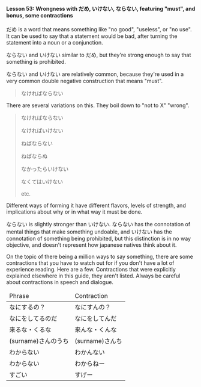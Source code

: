 #### Lesson 53: Wrongness with だめ, いけない, ならない, featuring "must", and bonus, some contractions


だめ is a word that means something like "no good", "useless", or "no use". It can be used to say that a statement would be bad, after turning the statement into a noun or a conjunction.


ならない and いけない similar to だめ, but they're strong enough to say that something is prohibited.


ならない and いけない are relatively common, because they're used in a very common double negative construction that means "must".


> なければならない

There are several variations on this. They boil down to "not to X" "wrong".


> なければならない  
> > なければいけない  
> > ねばならない  
> > ねばならぬ  
> > なかったらいけない  
> > なくてはいけない  
> > etc.

Different ways of forming it have different flavors, levels of strength, and implications about why or in what way it must be done.


ならない is slightly stronger than いけない. ならない has the connotation of mental things that make something undoable, and いけない has the connotation of something being prohibited, but this distinction is in no way objective, and doesn't represent how japanese natives think about it.


On the topic of there being a million ways to say something, there are some contractions that you have to watch out for if you don't have a lot of experience reading. Here are a few. Contractions that were explicitly explained elsewhere in this guide, they aren't listed. Always be careful about contractions in speech and dialogue.


<table class="fluffy">
<thead><tr><td>Phrase</td><td>Contraction</td></tr></thead>
<tbody>
<tr><td>なにするの？</td><td>なにすんの？</td></tr>
<tr><td>なにをしてるのだ</td><td>なにをしてんだ</td></tr>
<tr><td>来るな・くるな</td><td>来んな・くんな</td></tr>
<tr><td>(surname)さんのうち</td><td>(surname)さんち</td></tr>
<tr><td>わからない</td><td>わかんない</td></tr>
<tr><td>わからない</td><td>わからねー</td></tr>
<tr><td>すごい</td><td>すげー</td></tr>
</tbody>
</table>

